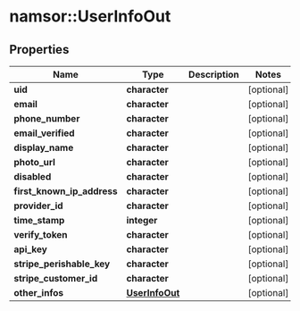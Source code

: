# namsor::UserInfoOut

## Properties
Name | Type | Description | Notes
------------ | ------------- | ------------- | -------------
**uid** | **character** |  | [optional] 
**email** | **character** |  | [optional] 
**phone_number** | **character** |  | [optional] 
**email_verified** | **character** |  | [optional] 
**display_name** | **character** |  | [optional] 
**photo_url** | **character** |  | [optional] 
**disabled** | **character** |  | [optional] 
**first_known_ip_address** | **character** |  | [optional] 
**provider_id** | **character** |  | [optional] 
**time_stamp** | **integer** |  | [optional] 
**verify_token** | **character** |  | [optional] 
**api_key** | **character** |  | [optional] 
**stripe_perishable_key** | **character** |  | [optional] 
**stripe_customer_id** | **character** |  | [optional] 
**other_infos** | [**UserInfoOut**](UserInfoOut.md) |  | [optional] 


